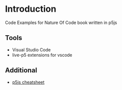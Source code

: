 # Introduction
Code Examples for Nature Of Code book written in p5js

## Tools
- Visual Studio Code
- live-p5 extensions for vscode

## Additional
- [p5js cheatsheet](https://bmoren.github.io/p5js-cheat-sheet/)